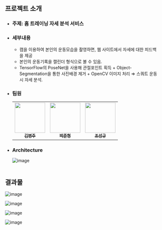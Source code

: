 ## 프로젝트 소개
- ### 주제: 홈 트레이닝 자세 분석 서비스

- ### 세부내용
  - 캠을 이용하여 본인의 운동모습을 촬영하면, 웹 사이트에서 자세에 대한 피드백을 제공
  - 본인의 운동기록을 캘린더 형식으로 볼 수 있음.
  - TensorFlow의 PoseNet을 사용해 관절포인트 획득 + Object-Segmentation을 통한 사진배경 제거 + OpenCV 이미지 처리 ⇒ 스쿼트 운동 시 자세 분석.

- ### 팀원
  <table>
    <tr>
      <td align="center"><a href="https://github.com/byeongdori"><img src="https://avatars.githubusercontent.com/u/33740149?v=4" width="100px;"/><br/><sub><b>김병주</b></sub></a></td>
      <td align="center"><a href="https://github.com/wnsgud0428"><img src="https://avatars.githubusercontent.com/u/33649857?v=4" width="100px;" /><br/><sub><b>박준형</b></sub></a></td>
       <td align="center"><a href="https://github.com/quadbeats"><img src="https://avatars.githubusercontent.com/u/33650185?v=4" width="100px;"/><br/><sub><b>조성규</b></sub></a></td>
    </tr>
  </table>

- ### Architecture
  ![image](https://user-images.githubusercontent.com/33740149/150525669-77256be2-648f-4784-a674-3a27ececcbec.png)
<br></br>
## 결과물

![image](https://user-images.githubusercontent.com/33649857/190857188-e6c08ab6-c659-4bf3-ab75-67877ebc03ac.png)

![image](https://user-images.githubusercontent.com/33649857/190857198-7b336f26-ae40-49e4-8f81-5a747b6907e7.png)

![image](https://user-images.githubusercontent.com/33649857/190857204-0b36ebe1-ff48-47cb-bcaa-847d5cfcf307.png)

![image](https://user-images.githubusercontent.com/33649857/190857209-1e27cb93-cd2c-4c8f-9d3e-32167c3687b0.png)
